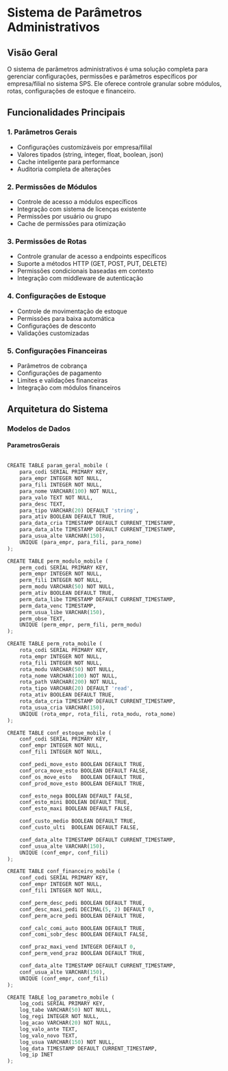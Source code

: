 # Sistema de Parâmetros Administrativos

## Visão Geral

O sistema de parâmetros administrativos é uma solução completa para gerenciar configurações, permissões e parâmetros específicos por empresa/filial no sistema SPS. Ele oferece controle granular sobre módulos, rotas, configurações de estoque e financeiro.

## Funcionalidades Principais

### 1. Parâmetros Gerais

- Configurações customizáveis por empresa/filial
- Valores tipados (string, integer, float, boolean, json)
- Cache inteligente para performance
- Auditoria completa de alterações

### 2. Permissões de Módulos

- Controle de acesso a módulos específicos
- Integração com sistema de licenças existente
- Permissões por usuário ou grupo
- Cache de permissões para otimização

### 3. Permissões de Rotas

- Controle granular de acesso a endpoints específicos
- Suporte a métodos HTTP (GET, POST, PUT, DELETE)
- Permissões condicionais baseadas em contexto
- Integração com middleware de autenticação

### 4. Configurações de Estoque

- Controle de movimentação de estoque
- Permissões para baixa automática
- Configurações de desconto
- Validações customizadas

### 5. Configurações Financeiras

- Parâmetros de cobrança
- Configurações de pagamento
- Limites e validações financeiras
- Integração com módulos financeiros

## Arquitetura do Sistema

### Modelos de Dados

#### ParametrosGerais

```python

CREATE TABLE param_geral_mobile (
    para_codi SERIAL PRIMARY KEY,
    para_empr INTEGER NOT NULL,
    para_fili INTEGER NOT NULL,
    para_nome VARCHAR(100) NOT NULL,
    para_valo TEXT NOT NULL,
    para_desc TEXT,
    para_tipo VARCHAR(20) DEFAULT 'string',
    para_ativ BOOLEAN DEFAULT TRUE,
    para_data_cria TIMESTAMP DEFAULT CURRENT_TIMESTAMP,
    para_data_alte TIMESTAMP DEFAULT CURRENT_TIMESTAMP,
    para_usua_alte VARCHAR(150),
    UNIQUE (para_empr, para_fili, para_nome)
);

CREATE TABLE perm_modulo_mobile (
    perm_codi SERIAL PRIMARY KEY,
    perm_empr INTEGER NOT NULL,
    perm_fili INTEGER NOT NULL,
    perm_modu VARCHAR(50) NOT NULL,
    perm_ativ BOOLEAN DEFAULT TRUE,
    perm_data_libe TIMESTAMP DEFAULT CURRENT_TIMESTAMP,
    perm_data_venc TIMESTAMP,
    perm_usua_libe VARCHAR(150),
    perm_obse TEXT,
    UNIQUE (perm_empr, perm_fili, perm_modu)
);

CREATE TABLE perm_rota_mobile (
    rota_codi SERIAL PRIMARY KEY,
    rota_empr INTEGER NOT NULL,
    rota_fili INTEGER NOT NULL,
    rota_modu VARCHAR(50) NOT NULL,
    rota_nome VARCHAR(100) NOT NULL,
    rota_path VARCHAR(200) NOT NULL,
    rota_tipo VARCHAR(20) DEFAULT 'read',
    rota_ativ BOOLEAN DEFAULT TRUE,
    rota_data_cria TIMESTAMP DEFAULT CURRENT_TIMESTAMP,
    rota_usua_cria VARCHAR(150),
    UNIQUE (rota_empr, rota_fili, rota_modu, rota_nome)
);

CREATE TABLE conf_estoque_mobile (
    conf_codi SERIAL PRIMARY KEY,
    conf_empr INTEGER NOT NULL,
    conf_fili INTEGER NOT NULL,

    conf_pedi_move_esto BOOLEAN DEFAULT TRUE,
    conf_orca_move_esto BOOLEAN DEFAULT FALSE,
    conf_os_move_esto   BOOLEAN DEFAULT TRUE,
    conf_prod_move_esto BOOLEAN DEFAULT TRUE,

    conf_esto_nega BOOLEAN DEFAULT FALSE,
    conf_esto_mini BOOLEAN DEFAULT TRUE,
    conf_esto_maxi BOOLEAN DEFAULT FALSE,

    conf_custo_medio BOOLEAN DEFAULT TRUE,
    conf_custo_ulti  BOOLEAN DEFAULT FALSE,

    conf_data_alte TIMESTAMP DEFAULT CURRENT_TIMESTAMP,
    conf_usua_alte VARCHAR(150),
    UNIQUE (conf_empr, conf_fili)
);

CREATE TABLE conf_financeiro_mobile (
    conf_codi SERIAL PRIMARY KEY,
    conf_empr INTEGER NOT NULL,
    conf_fili INTEGER NOT NULL,

    conf_perm_desc_pedi BOOLEAN DEFAULT TRUE,
    conf_desc_maxi_pedi DECIMAL(5, 2) DEFAULT 0,
    conf_perm_acre_pedi BOOLEAN DEFAULT TRUE,

    conf_calc_comi_auto BOOLEAN DEFAULT TRUE,
    conf_comi_sobr_desc BOOLEAN DEFAULT FALSE,

    conf_praz_maxi_vend INTEGER DEFAULT 0,
    conf_perm_vend_praz BOOLEAN DEFAULT TRUE,

    conf_data_alte TIMESTAMP DEFAULT CURRENT_TIMESTAMP,
    conf_usua_alte VARCHAR(150),
    UNIQUE (conf_empr, conf_fili)
);

CREATE TABLE log_parametro_mobile (
    log_codi SERIAL PRIMARY KEY,
    log_tabe VARCHAR(50) NOT NULL,
    log_regi INTEGER NOT NULL,
    log_acao VARCHAR(20) NOT NULL,
    log_valo_ante TEXT,
    log_valo_novo TEXT,
    log_usua VARCHAR(150) NOT NULL,
    log_data TIMESTAMP DEFAULT CURRENT_TIMESTAMP,
    log_ip INET
);
```
